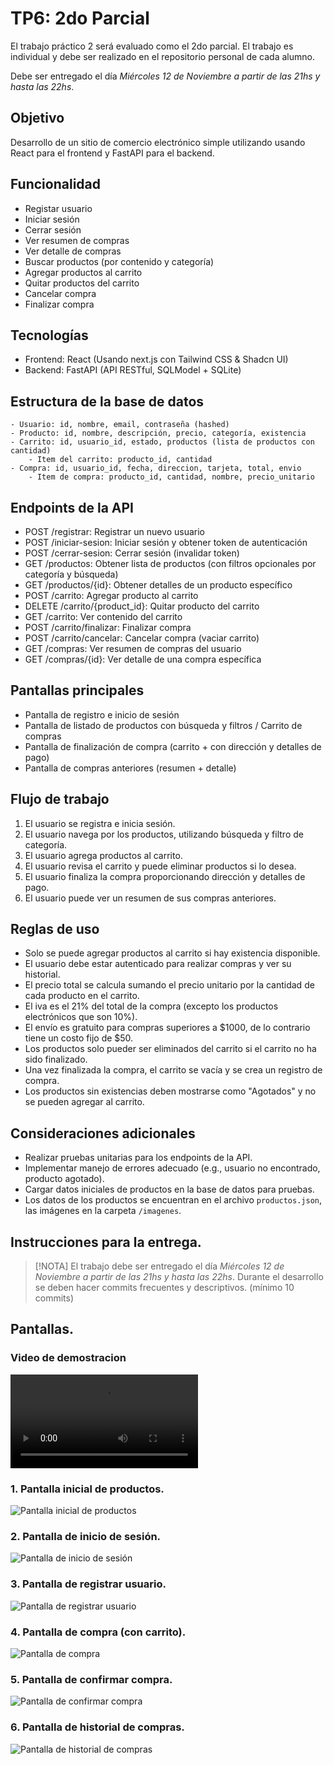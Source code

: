 # TP6: 2do Parcial

El trabajo práctico 2 será evaluado como el 2do parcial.
El trabajo es individual y debe ser realizado en el repositorio personal de cada alumno.

Debe ser entregado el día *Miércoles 12 de Noviembre a partir de las 21hs y hasta las 22hs*.


## Objetivo

Desarrollo de un sitio de comercio electrónico simple utilizando usando React para el frontend y FastAPI para el backend.

## Funcionalidad
- Registar usuario
- Iniciar sesión
- Cerrar sesión
- Ver resumen de compras
- Ver detalle de compras
- Buscar productos (por contenido y categoría)
- Agregar productos al carrito
- Quitar productos del carrito
- Cancelar compra
- Finalizar compra

## Tecnologías
- Frontend: React (Usando next.js con Tailwind CSS & Shadcn UI)
- Backend: FastAPI (API RESTful, SQLModel + SQLite)

## Estructura de la base de datos
    - Usuario: id, nombre, email, contraseña (hashed)
    - Producto: id, nombre, descripción, precio, categoría, existencia
    - Carrito: id, usuario_id, estado, productos (lista de productos con cantidad)
        - Item del carrito: producto_id, cantidad
    - Compra: id, usuario_id, fecha, direccion, tarjeta, total, envio  
        - Item de compra: producto_id, cantidad, nombre, precio_unitario

## Endpoints de la API
- POST /registrar: Registrar un nuevo usuario
- POST /iniciar-sesion: Iniciar sesión y obtener token de autenticación
- POST /cerrar-sesion: Cerrar sesión (invalidar token)
- GET /productos: Obtener lista de productos (con filtros opcionales por categoría y búsqueda)
- GET /productos/{id}: Obtener detalles de un producto específico
- POST /carrito: Agregar producto al carrito
- DELETE /carrito/{product_id}: Quitar producto del carrito
- GET /carrito: Ver contenido del carrito
- POST /carrito/finalizar: Finalizar compra
- POST /carrito/cancelar: Cancelar compra (vaciar carrito)
- GET /compras: Ver resumen de compras del usuario
- GET /compras/{id}: Ver detalle de una compra específica

## Pantallas principales
- Pantalla de registro e inicio de sesión
- Pantalla de listado de productos con búsqueda y filtros / Carrito de compras
- Pantalla de finalización de compra (carrito + con dirección y detalles de pago)
- Pantalla de compras anteriores (resumen + detalle)

## Flujo de trabajo
1. El usuario se registra e inicia sesión.
2. El usuario navega por los productos, utilizando búsqueda y filtro de categoría.
3. El usuario agrega productos al carrito.
4. El usuario revisa el carrito y puede eliminar productos si lo desea.
5. El usuario finaliza la compra proporcionando dirección y detalles de pago.
6. El usuario puede ver un resumen de sus compras anteriores.

## Reglas de uso
- Solo se puede agregar productos al carrito si hay existencia disponible.
- El usuario debe estar autenticado para realizar compras y ver su historial.
- El precio total se calcula sumando el precio unitario por la cantidad de cada producto en el carrito.
- El iva es el 21% del total de la compra (excepto los productos electrónicos que son 10%).
- El envío es gratuito para compras superiores a $1000, de lo contrario tiene un costo fijo de $50.
- Los productos solo pueder ser eliminados del carrito si el carrito no ha sido finalizado.
- Una vez finalizada la compra, el carrito se vacía y se crea un registro de compra.
- Los productos sin existencias deben mostrarse como "Agotados" y no se pueden agregar al carrito.

## Consideraciones adicionales
- Realizar pruebas unitarias para los endpoints de la API.
- Implementar manejo de errores adecuado (e.g., usuario no encontrado, producto agotado).
- Cargar datos iniciales de productos en la base de datos para pruebas.
- Los datos de los productos se encuentran en el archivo `productos.json`, las imágenes en la carpeta `/imagenes`.


## Instrucciones para la entrega.
> [!NOTA] El trabajo debe ser entregado el día *Miércoles 12 de Noviembre a partir de las 21hs y hasta las 22hs*.
Durante el desarrollo se deben hacer commits frecuentes y descriptivos. (mínimo 10 commits)

## Pantallas.

### Video de demostracion
![demo](./tp6.mp4)
### 1. Pantalla inicial de productos.
![Pantalla inicial de productos](./01-pantalla-inicial.png)

### 2. Pantalla de inicio de sesión.
![Pantalla de inicio de sesión](./02-iniciar-sesion.png)

### 3. Pantalla de registrar usuario.
![Pantalla de registrar usuario](./03-registrar-usuario.png)

### 4. Pantalla de compra (con carrito).
![Pantalla de compra](./04-comprando.png)

### 5. Pantalla de confirmar compra.
![Pantalla de confirmar compra](./05-finalizando-compra.png)

### 6. Pantalla de historial de compras.
![Pantalla de historial de compras](./06-historial-compra.png)


